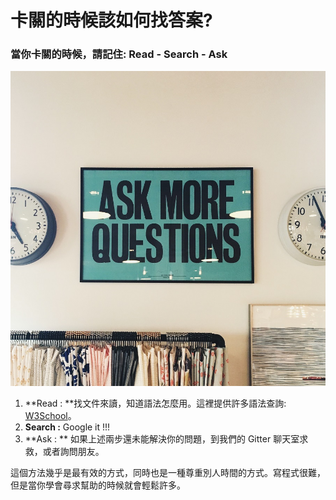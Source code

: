 # 卡關的時候該如何找答案?

### 當你卡關的時候，請記住: Read - Search - Ask

![](/assets/lumvox-88013.jpg)

1. **Read : **找文件來讀，知道語法怎麼用。這裡提供許多語法查詢: [W3School](https://www.w3schools.com/)。
2. **Search :** Google it !!!
3. **Ask : ** 如果上述兩步還未能解決你的問題，到我們的 Gitter 聊天室求救，或者詢問朋友。


這個方法幾乎是最有效的方式，同時也是一種尊重別人時間的方式。寫程式很難，但是當你學會尋求幫助的時候就會輕鬆許多。



